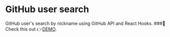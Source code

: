 # GitHub user search

GitHub user's search by nickname using GitHub API and React Hooks.
###👀 Check this out 👉[DEMO](https://nikita-web-ua.github.io/git-hub-user-search/).
